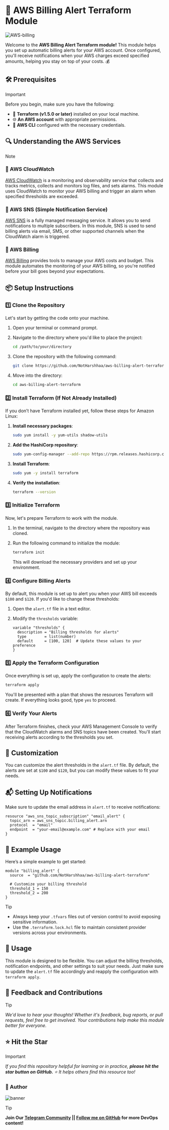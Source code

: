 # 🚀 AWS Billing Alert Terraform Module

![AWS-billing](https://imgur.com/5DqRw6F.png)

Welcome to the **AWS Billing Alert Terraform module!** This module helps you set up automatic billing alerts for your AWS account. Once configured, you'll receive notifications when your AWS charges exceed specified amounts, helping you stay on top of your costs. 💰

## 🛠️ Prerequisites

> [!IMPORTANT]
> Before you begin, make sure you have the following:
>
> - 🧰 **Terraform (v1.5.0 or later)** installed on your local machine.
> - 🌐 **An AWS account** with appropriate permissions.
> - 🔑 **AWS CLI** configured with the necessary credentials.

## 🔍 Understanding the AWS Services

> [!NOTE]
>
> ### 🌟 AWS CloudWatch
>
> [AWS CloudWatch](https://aws.amazon.com/cloudwatch/) is a monitoring and observability service that collects and tracks metrics, collects and monitors log files, and sets alarms. This module uses CloudWatch to monitor your AWS billing and trigger an alarm when specified thresholds are exceeded.
>
> ### 📢 AWS SNS (Simple Notification Service)
>
> [AWS SNS](https://aws.amazon.com/sns/) is a fully managed messaging service. It allows you to send notifications to multiple subscribers. In this module, SNS is used to send billing alerts via email, SMS, or other supported channels when the CloudWatch alarm is triggered.
>
> ### 🧾 AWS Billing
>
> [AWS Billing](https://aws.amazon.com/aws-cost-management/aws-bill/) provides tools to manage your AWS costs and budget. This module automates the monitoring of your AWS billing, so you're notified before your bill goes beyond your expectations.

## 📦 Setup Instructions

### 1️⃣ Clone the Repository

Let's start by getting the code onto your machine.

1. Open your terminal or command prompt.
2. Navigate to the directory where you'd like to place the project:

   ```bash
   cd /path/to/your/directory
   ```

3. Clone the repository with the following command:

   ```bash
   git clone https://github.com/NotHarshhaa/aws-billing-alert-terraform.git
   ```

4. Move into the directory:

   ```bash
   cd aws-billing-alert-terraform
   ```

### 2️⃣ Install Terraform (If Not Already Installed)

If you don’t have Terraform installed yet, follow these steps for Amazon Linux:

1. **Install necessary packages**:

   ```bash
   sudo yum install -y yum-utils shadow-utils
   ```

2. **Add the HashiCorp repository**:

   ```bash
   sudo yum-config-manager --add-repo https://rpm.releases.hashicorp.com/AmazonLinux/hashicorp.repo
   ```

3. **Install Terraform**:

   ```bash
   sudo yum -y install terraform
   ```

4. **Verify the installation**:

   ```bash
   terraform --version
   ```

### 3️⃣ Initialize Terraform

Now, let's prepare Terraform to work with the module.

1. In the terminal, navigate to the directory where the repository was cloned.
2. Run the following command to initialize the module:

   ```bash
   terraform init
   ```

   This will download the necessary providers and set up your environment.

### 4️⃣ Configure Billing Alerts

By default, this module is set up to alert you when your AWS bill exceeds `$100` and `$120`. If you'd like to change these thresholds:

1. Open the `alert.tf` file in a text editor.
2. Modify the `thresholds` variable:

   ```hcl
   variable "thresholds" {
     description = "Billing thresholds for alerts"
     type        = list(number)
     default     = [100, 120]  # Update these values to your preference
   }
   ```

### 5️⃣ Apply the Terraform Configuration

Once everything is set up, apply the configuration to create the alerts:

```bash
terraform apply
```

You'll be presented with a plan that shows the resources Terraform will create. If everything looks good, type `yes` to proceed.

### 6️⃣ Verify Your Alerts

After Terraform finishes, check your AWS Management Console to verify that the CloudWatch alarms and SNS topics have been created. You'll start receiving alerts according to the thresholds you set.

## 🔧 Customization

You can customize the alert thresholds in the `alert.tf` file. By default, the alerts are set at `$100` and `$120`, but you can modify these values to fit your needs.

## 📬 Setting Up Notifications

Make sure to update the email address in `alert.tf` to receive notifications:

```hcl
resource "aws_sns_topic_subscription" "email_alert" {
  topic_arn = aws_sns_topic.billing_alert.arn
  protocol  = "email"
  endpoint  = "your-email@example.com" # Replace with your email
}
```

## 📝 Example Usage

Here’s a simple example to get started:

```hcl
module "billing_alert" {
  source  = "github.com/NotHarshhaa/aws-billing-alert-terraform"
  
  # Customize your billing threshold
  threshold_1 = 150
  threshold_2 = 200
}
```

> [!TIP]
>
> - Always keep your `.tfvars` files out of version control to avoid exposing sensitive information.
> - Use the `.terraform.lock.hcl` file to maintain consistent provider versions across your environments.

## 🎯 Usage

This module is designed to be flexible. You can adjust the billing thresholds, notification endpoints, and other settings to suit your needs. Just make sure to update the `alert.tf` file accordingly and reapply the configuration with `terraform apply`.

## 🙌 Feedback and Contributions

> [!TIP]
>
> _We'd love to hear your thoughts! Whether it's feedback, bug reports, or pull requests, feel free to get involved. Your contributions help make this module better for everyone._

## ⭐ Hit the Star

> [!IMPORTANT]
> _If you find this repository helpful for learning or in practice, **please hit the star button on GitHub.** ⭐ It helps others find this resource too!_

### 👤 Author

![banner](https://imgur.com/m1yp6yK.gif)

> [!TIP]
> **Join Our [Telegram Community](https://t.me/prodevopsguy) || [Follow me on GitHub](https://github.com/NotHarshhaa) for more DevOps content!**
